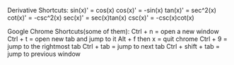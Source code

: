 Derivative Shortcuts:
sin(x)' = cos(x)
cos(x)' = -sin(x)
tan(x)' = sec^2(x)
cot(x)' = -csc^2(x)
sec(x)' = sec(x)tan(x)
csc(x)' = -csc(x)cot(x)

Google Chrome Shortcuts(some of them):
Ctrl + n = open a new window
Ctrl + t = open new tab and jump to it
Alt + f then x = quit chrome
Ctrl + 9 = jump to the rightmost tab
Ctrl + tab = jump to next tab
Ctrl + shift + tab = jump to previous window
